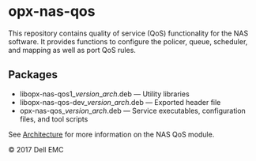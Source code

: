 # opx-nas-qos
This repository contains quality of service (QoS) functionality for the NAS software. It provides functions to configure the policer, queue, scheduler, and mapping as well as port QoS rules.

## Packages
- libopx-nas-qos1\_*version*\_*arch*.deb — Utility libraries  
- libopx-nas-qos-dev\_*version*\_*arch*.deb — Exported header file  
- opx-nas-qos\_*version*\_*arch*.deb — Service executables, configuration files, and tool scripts 

See [Architecture](https://github.com/open-switch/opx-docs/wiki/Architecture) for more information on the NAS QoS module.

© 2017 Dell EMC
